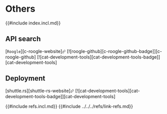 # Others

{{#include index.incl.md}}

## API search

[`Roogle`][c-roogle-website]⮳  [![roogle-github][c-roogle-github-badge]][c-roogle-github]  [![cat-development-tools][cat-development-tools-badge]][cat-development-tools]

## Deployment

[shuttle.rs][shuttle-rs-website]⮳  [![cat-development-tools][cat-development-tools-badge]][cat-development-tools]

{{#include refs.incl.md}}
{{#include ../../../refs/link-refs.md}}
